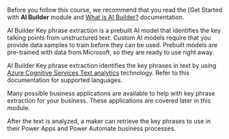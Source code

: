 Before you follow this course, we recommend that you read the [Get Started with **AI Builder** module and [What is AI Builder?](https://docs.microsoft.com/ai-builder/overview) documentation.

AI Builder Key phrase extraction is a prebuilt AI model that identifies the key talking points from unstructured text. Custom AI models require that you provide data samples to train before they can be used. Prebuilt models are pre-trained with data from Microsoft, so they are ready to use right away.

AI Builder Key phrase extraction identifies the key phrases in text by using [Azure Cognitive Services Text analytics](https://docs.microsoft.com/azure/cognitive-services/text-analytics/overview) technology. Refer to this documentation for supported languages.

Many possible business applications are available to help with key phrase extraction for your business. These applications are covered later in this module.

After the text is analyzed, a maker can retrieve the key phrases to use in their Power Apps and Power Automate business processes. 
